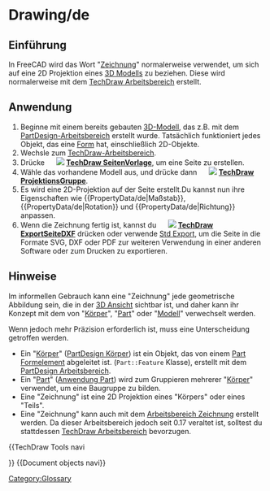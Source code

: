 # Drawing/de


## Einführung

In FreeCAD wird das Wort \"[Zeichnung](Drawing/de.md)\" normalerweise verwendet, um sich auf eine 2D Projektion eines [3D Modells](model/de.md) zu beziehen. Diese wird normalerweise mit dem [TechDraw Arbeitsbereich](TechDraw_Workbench/de.md) erstellt.

## Anwendung

1.  Beginne mit einem bereits gebauten [3D-Modell](model/de.md), das z.B. mit dem [PartDesign-Arbeitsbereich](PartDesign_Workbench/de.md) erstellt wurde. Tatsächlich funktioniert jedes Objekt, das eine [Form](Shape/de.md) hat, einschließlich 2D-Objekte.
2.  Wechsle zum [TechDraw-Arbeitsbereich](TechDraw_Workbench/de.md).
3.  Drücke **<img src=images/TechDraw_PageDefault.svg style="width:16px"> <img src=images/TechDraw_PageTemplate.svg style="width:TechDraw StandardSeite](TechDraw_PageDefault/de.md)** oder **[16px"> [TechDraw SeitenVorlage](TechDraw_PageTemplate/de.md)**, um eine Seite zu erstellen.
4.  Wähle das vorhandene Modell aus, und drücke dann **<img src=images/TechDraw_View.svg style="width:16px"> <img src=images/TechDraw_ProjectionGroup.svg style="width:TechDraw Ansicht](TechDraw_View/de.md)** oder **[16px"> [TechDraw ProjektionsGruppe](TechDraw_NewProjGroup/de.md)**.
5.  Es wird eine 2D-Projektion auf der Seite erstellt.Du kannst nun ihre Eigenschaften wie {{PropertyData/de|Maßstab}}, {{PropertyData/de|Rotation}} und {{PropertyData/de|Richtung}} anpassen.
6.  Wenn die Zeichnung fertig ist, kannst du **<img src=images/TechDraw_ExportPageSVG.svg style="width:16px"> <img src=images/TechDraw_ExportPageDXF.svg style="width:TechDraw ExportSeiteSVG](TechDraw_ExportPageSVG/de.md)**, **[16px"> [TechDraw ExportSeiteDXF](TechDraw_ExportPageDXF/de.md)** drücken oder verwende [Std Export](Std_Export/de.md), um die Seite in die Formate SVG, DXF oder PDF zur weiteren Verwendung in einer anderen Software oder zum Drucken zu exportieren.

## Hinweise

Im informellen Gebrauch kann eine \"Zeichnung\" jede geometrische Abbildung sein, die in der [3D Ansicht](3D_view/de.md) sichtbar ist, und daher kann ihr Konzept mit dem von \"[Körper](Body/de.md)\", \"[Part](Part/de.md)\" oder \"[Modell](Model/de.md)\" verwechselt werden.

Wenn jedoch mehr Präzision erforderlich ist, muss eine Unterscheidung getroffen werden.

-   Ein \"[Körper](Body/de.md)\" ([PartDesign Körper](PartDesign_Body/de.md)) ist ein Objekt, das von einem [Part Formelement](Part_Feature/de.md) abgeleitet ist. (`Part::Feature` Klasse), erstellt mit dem [PartDesign Arbeitsbereich](PartDesign_Workbench/de.md).
-   Ein \"[Part](Part/de.md)\" ([Anwendung Part](App_Part/de.md)) wird zum Gruppieren mehrerer \"[Körper](Body/de.md)\" verwendet, um eine Baugruppe zu bilden.
-   Eine \"Zeichnung\" ist eine 2D Projektion eines \"Körpers\" oder eines \"Teils\".
-   Eine \"Zeichnung\" kann auch mit dem [Arbeitsbereich Zeichnung](Drawing_Workbench/de.md) erstellt werden. Da dieser Arbeitsbereich jedoch seit 0.17 veraltet ist, solltest du stattdessen [TechDraw Arbeitsbereich](TechDraw_Workbench/de.md) bevorzugen.


{{TechDraw Tools navi

}} {{Document objects navi}} 

[Category:Glossary](Category:Glossary.md)

